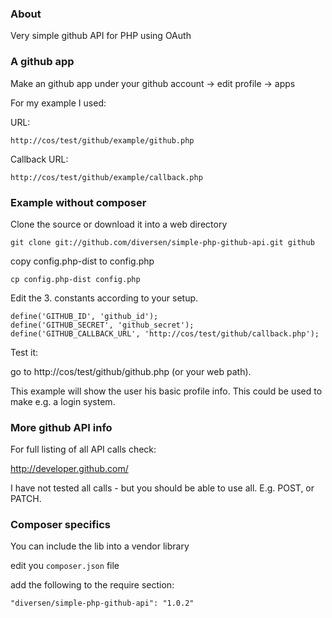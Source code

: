 ### About

Very simple github API for PHP using OAuth

### A github app

Make an github app under your github account -> edit profile -> apps

For my example I used: 

URL:
    
    http://cos/test/github/example/github.php

Callback URL:

    http://cos/test/github/example/callback.php

### Example without composer

Clone the source or download it into a web directory

    git clone git://github.com/diversen/simple-php-github-api.git github

copy config.php-dist to config.php

    cp config.php-dist config.php

Edit the 3. constants according to your setup. 

    define('GITHUB_ID', 'github_id');
    define('GITHUB_SECRET', 'github_secret');
    define('GITHUB_CALLBACK_URL', 'http://cos/test/github/callback.php');

Test it: 

go to http://cos/test/github/github.php (or your web path). 

This example will show the user his basic profile info.
This could be used to make e.g. a login system. 

### More github API info

For full listing of all API calls check: 

http://developer.github.com/

I have not tested all calls - but you should be able to use all. E.g. POST,
or PATCH.

### Composer specifics

You can include the lib into a vendor library

edit you `composer.json` file

add the following to the require section: 

    "diversen/simple-php-github-api": "1.0.2"
